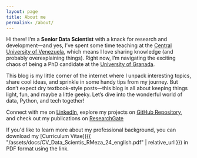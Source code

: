 ```yaml
---
layout: page
title: About me
permalink: /about/
---
```



Hi there! I’m a **Senior Data Scientist** with a knack for research and development—and yes, I’ve spent some time teaching at the [Central University of Venezuela](http://www.ucv.ve/), which means I love sharing knowledge (and probably overexplaining things). Right now, I’m navigating the exciting chaos of being a PhD candidate at the [University of Granada](https://doctorados.ugr.es/tic/).

This blog is my little corner of the internet where I unpack interesting topics, share cool ideas, and sprinkle in some handy tips from my journey. But don’t expect dry textbook-style posts—this blog is all about keeping things light, fun, and maybe a little geeky. Let’s dive into the wonderful world of data, Python, and tech together! 

Connect with me on [LinkedIn](https://www.linkedin.com/in/mezaacor/),  explore my projects on [GitHub Repository](https://github.com/mezaacor), and check out my publications on [ResearchGate](https://www.researchgate.net/profile/Ronny-Meza)

If you'd like to learn more about my professional background, you can download my [Curriculum Vitae]({{ "/assets/docs/CV_Data_Scientis_RMeza_24_english.pdf" | relative_url }}) in PDF format using the link.
